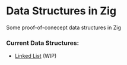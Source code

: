 # Data Structures in Zig

Some proof-of-conecept data structures in Zig

### Current Data Structures:

- [Linked List](list.zig) (WIP)
